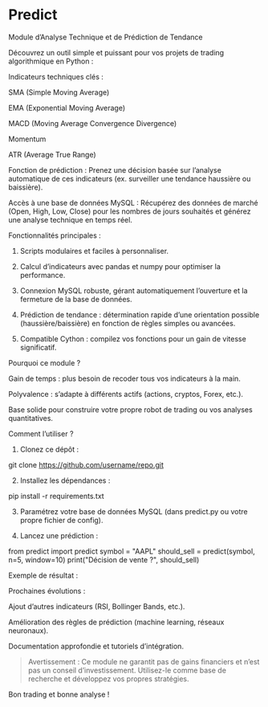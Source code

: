 # Predict
Module d’Analyse Technique et de Prédiction de Tendance

Découvrez un outil simple et puissant pour vos projets de trading algorithmique en Python :

Indicateurs techniques clés :

SMA (Simple Moving Average)

EMA (Exponential Moving Average)

MACD (Moving Average Convergence Divergence)

Momentum

ATR (Average True Range)


Fonction de prédiction : Prenez une décision basée sur l’analyse automatique de ces indicateurs (ex. surveiller une tendance haussière ou baissière).

Accès à une base de données MySQL : Récupérez des données de marché (Open, High, Low, Close) pour les nombres de jours souhaités et générez une analyse technique en temps réel.


Fonctionnalités principales :

1. Scripts modulaires et faciles à personnaliser.


2. Calcul d’indicateurs avec pandas et numpy pour optimiser la performance.


3. Connexion MySQL robuste, gérant automatiquement l’ouverture et la fermeture de la base de données.


4. Prédiction de tendance : détermination rapide d’une orientation possible (haussière/bai​ssière) en fonction de règles simples ou avancées.


5. Compatible Cython : compilez vos fonctions pour un gain de vitesse significatif.



Pourquoi ce module ?

Gain de temps : plus besoin de recoder tous vos indicateurs à la main.

Polyvalence : s’adapte à différents actifs (actions, cryptos, Forex, etc.).

Base solide pour construire votre propre robot de trading ou vos analyses quantitatives.


Comment l’utiliser ?

1. Clonez ce dépôt :

git clone https://github.com/username/repo.git


2. Installez les dépendances :

pip install -r requirements.txt


3. Paramétrez votre base de données MySQL (dans predict.py ou votre propre fichier de config).


4. Lancez une prédiction :

from predict import predict
symbol = "AAPL"
should_sell = predict(symbol, n=5, window=10)
print("Décision de vente ?", should_sell)



Exemple de résultat :

Prochaines évolutions :

Ajout d’autres indicateurs (RSI, Bollinger Bands, etc.).

Amélioration des règles de prédiction (machine learning, réseaux neuronaux).

Documentation approfondie et tutoriels d’intégration.


> Avertissement : Ce module ne garantit pas de gains financiers et n’est pas un conseil d’investissement. Utilisez-le comme base de recherche et développez vos propres stratégies.

Bon trading et bonne analyse !
